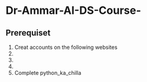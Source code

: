 # Dr-Ammar-AI-DS-Course-
## Prerequiset
1. Creat accounts on the following websites
2. [Codanics]:(https://codanics.com/)
3. [Github]:(https://github.com/)
4. [Linkedin]:(https://www.linkedin.com/feed/)
6. Complete python_ka_chilla
